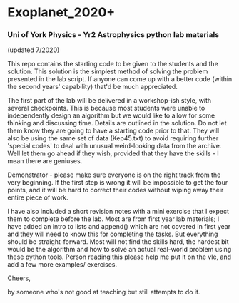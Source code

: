 # Exoplanet_2020+ 

### Uni of York Physics - Yr2 Astrophysics python lab materials 

(updated 7/2020)


This repo contains the starting code to be given to the students and the solution. This solution is the simplest method of solving the problem presented in the lab script. If anyone can come up with a better code (within the second years' capability) that'd be much appreciated. 


The first part of the lab will be delivered in a workshop-ish style, with several checkpoints. This is because most students were unable to independently design an algorithm but we would like to allow for some thinking and discussing time. Details are outlined in the solution. Do not let them know they are going to have a starting code prior to that. They will also be using the same set of data (Kep45.txt) to avoid requiring further 'special codes' to deal with unusual weird-looking data from the archive. Well let them go ahead if they wish, provided that they have the skills - I mean there are geniuses. 


Demonstrator - please make sure everyone is on the right track from the very beginning. If the first step is wrong it will be impossible to get the four points, and it will be hard to correct their codes without wiping away their entire piece of work. 


I have also included a short revision notes with a mini exercise that I expect them to complete before the lab. Most are from first year lab materials; I have added an intro to lists and append() which are not covered in first year and they will need to know this for completing the tasks. But everything should be straight-forward. Most will not find the skills hard, the hardest bit would be the algorithm and how to solve an actual real-world problem using these python tools. Person reading this please help me put it on the vle, and add a few more examples/ exercises. 


Cheers,  

by someone who's not good at teaching but still attempts to do it. 






